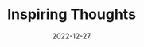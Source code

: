 ---
slug: thought-for-the-day
title: "Inspiring Thoughts"
date: 2022-12-27
excerpt: "The tapestry of life's story is woven with the theads of life's ties ever joining and breking."
tags: [Inspiration, Motivation, Quotes, Thoughts]
---